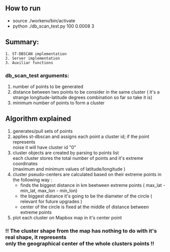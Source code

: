 ## How to run
* source ./workenv/bin/activate
* python ./db_scan_test.py 100 0.0008 3

## Summary:
    1. ST-DBSCAN implementation
    2. Server implementation
    3. Auxiliar functions


### db_scan_test arguments:

1. number of points to be generated
2. distance between two points to be consider in the same cluster ( it's a strange longitude-latitude degrees combination so far so take it is)
3. minimum number of points to form a cluster

## Algorithm explained
1. generates/pull sets of points
2. applies st-dbscan and assigns each point a cluster id; if the point represents<br> noise it will have cluster id "0"
3. cluster objects are created by parsing to points list<br>
each cluster stores the total number of points and it's extreme coordinates 
<br> (maximum and minimum values of latitude/longitude )
4. cluster pseudo-centers are calculated based on their extreme points in the following way :<br>
    * finds the biggest distance in km beetween extreme points ( max_lat - min_lat, max_lon - min_lon)
    * the biggest distance it's going to be the diameter of the circle ( relevant for future upgrades )
    * center of the circle is fixed at the middle of distance between extreme points
5. plot each cluster on Mapbox map in it's center point

### !! The cluster shape from the map has nothing to do with it's real shape, it represents <br> only the geographical center of the whole clusters points !!
